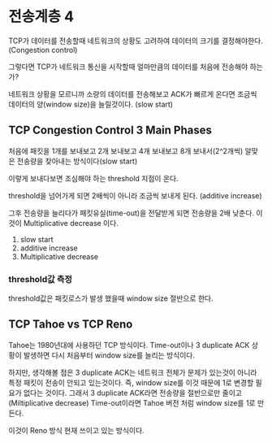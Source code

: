 # 전송계층 4

TCP가 데이터를 전송할때 네트워크의 상황도 고려하여 데이터의 크기를 결정해야한다. (Congestion control)

그렇다면 TCP가 네트워크 통신을 시작할때 얼마만큼의 데이터를 처음에 전송해야 하는가? 

네트워크 상황을 모르니까 소량의 데이터를 전송해보고 ACK가 빠르게 온다면 조금씩 데이터의 양(window size)을 늘릴것이다. (slow start)

## TCP Congestion Control 3 Main Phases

처음에 패킷을 1개를 보내보고 2개 보내보고 4개 보내보고 8개 보내서(2^2개씩) 알맞은 전송량을 찾아내는 방식이다(slow start)

이렇게 보내다보면 조심해야 하는 threshold 지점이 온다. 

threshold을 넘어가게 되면 2배씩이 아니라 조금씩 보내게 된다. (additive increase)

그후 전송량을 늘리다가 패킷유실(time-out)을 전달받게 되면 전송량을 2배 낮춘다. 이것이 Multiplicative decrease 이다. 

1. slow start
2. additive increase
3. Multiplicative decrease

### threshold값 측정

threshold값은 패킷로스가 발생 했을때 window size 절반으로 한다. 

## TCP Tahoe vs TCP Reno

Tahoe는 1980년대에 사용하던 TCP 방식이다. Time-out이나 3 duplicate ACK 상황이 발생하면 다시 처음부터 window size를 늘리는 방식이다. 

하지만, 생각해볼 점은 3 duplicate ACK는 네트워크 전체가 문제가 있는것이 아니라 특정 패킷이 전송이 안되고 있는것이다. 즉, window size를 이것 때문에 1로 변경할 필요가 없다는 것이다. 그래서 3 duplicate ACK라면 전송량을 절반으로만 줄이고(Miltiplicative decrease) Time-out이라면 Tahoe 버전 처럼 window size를 1로 만든다. 

이것이 Reno 방식 현재 쓰이고 있는 방식이다.
